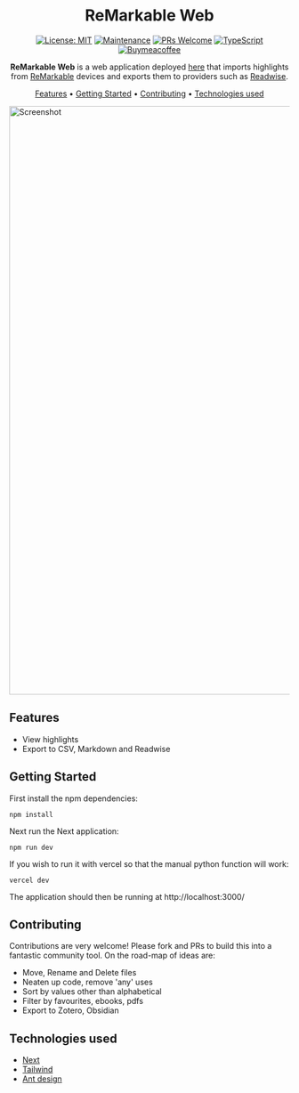 <!-- markdownlint-configure-file {
  "MD013": {
    "code_blocks": false,
    "tables": false
  },
  "MD033": false,
  "MD041": false
} -->

<div align="center">

# ReMarkable Web


[![License: MIT](https://img.shields.io/badge/License-MIT-yellow.svg)](https://opensource.org/licenses/MIT)
[![Maintenance](https://img.shields.io/badge/Maintained%3F-yes-green.svg)](https://GitHub.com/Naereen/StrapDown.js/graphs/commit-activity)
[![PRs Welcome](https://img.shields.io/badge/PRs-welcome-brightgreen.svg?style=flat-square)](http://makeapullrequest.com)
[![TypeScript](https://badgen.net/badge/icon/typescript?icon=typescript&label)](https://typescriptlang.org)
[![Buymeacoffee](https://badgen.net/badge/icon/buymeacoffee?icon=buymeacoffee&label)](https://www.buymeacoffee.com/andrewbest)


**ReMarkable Web** is a web application deployed [here](https://remarkable-web.vercel.app/) that imports highlights from [ReMarkable](https://remarkable.com/) devices and exports them to providers such as [Readwise](https://readwise.io/).

[Features](#features) •
[Getting Started](#getting-started) •
[Contributing](#contributing) •
[Technologies used](#technologies-used)

</div>


<img width="1058" alt="Screenshot" src="https://user-images.githubusercontent.com/102973673/186132993-7e66349c-7b71-47db-ba87-85d0baf6c056.png">

## Features

- View highlights
- Export to CSV, Markdown and Readwise

## Getting Started

First install the npm dependencies:

```
npm install
```

Next run the Next application:

```
npm run dev
```

If you wish to run it with vercel so that the manual python function will work:

```
vercel dev
```

The application should then be running at http://localhost:3000/

## Contributing

Contributions are very welcome! Please fork and PRs to build this into a fantastic community tool. On the road-map of ideas are:

- Move, Rename and Delete files
- Neaten up code, remove 'any' uses
- Sort by values other than alphabetical 
- Filter by favourites, ebooks, pdfs
- Export to Zotero, Obsidian

## Technologies used

- [Next](https://nextjs.org/)
- [Tailwind](https://tailwindcss.com/)
- [Ant design](https://ant.design/)

